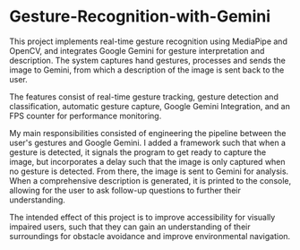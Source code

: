 # Gesture-Recognition-with-Gemini

This project implements real-time gesture recognition using MediaPipe and OpenCV, and integrates Google Gemini for gesture interpretation and description. The system captures hand gestures, processes and sends the image to Gemini, from which a description of the image is sent back to the user.

The features consist of real-time gesture tracking, gesture detection and classification, automatic gesture capture, Google Gemini Integration, and an FPS counter for performance monitoring.

My main responsibilities consisted of engineering the pipeline between the user's gestures and Google Gemini. I added a framework such that when a gesture is detected, it signals the program to get ready to capture the image, but incorporates a delay such that the image is only captured when no gesture is detected. From there, the image is sent to Gemini for analysis. When a comprehensive description is generated, it is printed to the console, allowing for the user to ask follow-up questions to further their understanding. 

The intended effect of this project is to improve accessibility for visually impaired users, such that they can gain an understanding of their surroundings for obstacle avoidance and improve environmental navigation. 

